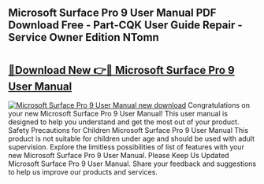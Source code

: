 ## Microsoft Surface Pro 9 User Manual PDF Download Free - Part-CQK User Guide Repair - Service Owner Edition NTomn

# <h2><a href="http://cf12824.oget.top/?id=Microsoft+Surface+Pro+9+User+Manual">🔗Download New 👉🔴 Microsoft Surface Pro 9 User Manual</a></h2>

[![Microsoft Surface Pro 9 User Manual new download](https://i.imgur.com/5g1atiW.png)](http://cf12824.oget.top/?id=Microsoft+Surface+Pro+9+User+Manual)
Congratulations on your new Microsoft Surface Pro 9 User Manual! This user manual is designed to help you understand and get the most out of your product. Safety Precautions for Children Microsoft Surface Pro 9 User Manual This product is not suitable for children under age and should be used with adult supervision. Explore the limitless possibilities of list of features with your new Microsoft Surface Pro 9 User Manual. Please Keep Us Updated Microsoft Surface Pro 9 User Manual. Share your feedback and suggestions to help us improve our products and services.
